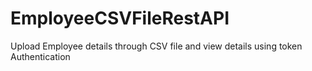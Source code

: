 # EmployeeCSVFileRestAPI
Upload Employee details through CSV file and view details using token Authentication
